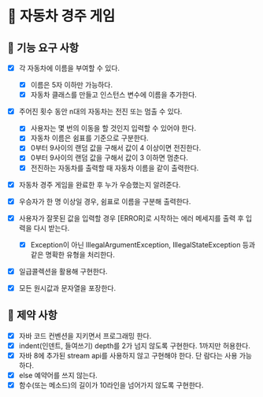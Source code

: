 # :car: 자동차 경주 게임

## :closed_book: 기능 요구 사항 
- [x] 각 자동차에 이름을 부여할 수 있다. 
  - [x] 이름은 5자 이하만 가능하다.  
  - [x] 자동차 클래스를 만들고 인스턴스 변수에 이름을 추가한다.
    
- [x] 주어진 횟수 동안 n대의 자동차는 전진 또는 멈출 수 있다. 
  - [x] 사용자는 몇 번의 이동을 할 것인지 입력할 수 있어야 한다.
  - [x] 자동차 이름은 쉼표를 기준으로 구분한다. 
  - [x] 0부터 9사이의 랜덤 값을 구해서 값이 4 이상이면 전진한다.
  - [x] 0부터 9사이의 랜덤 값을 구해서 값이 3 이하면 멈춘다. 
  - [x] 전진하는 자동차를 출력할 때 자동차 이름을 같이 출력한다.
 
 - [x] 자동차 경주 게임을 완료한 후 누가 우승했는지 알려준다. 
  - [x] 우승자가 한 명 이상일 경우, 쉼표로 이름을 구분해 출력한다.
 
 - [x] 사용자가 잘못된 값을 입력할 경우 [ERROR]로 시작하는 에러 메세지를 출력 후 입력을 다시 받는다. 
   - [x] Exception이 아닌 IllegalArgumentException, IllegalStateException 등과 같은 명확한 유형을 처리한다.
 
 - [x] 일급콜렉션을 활용해 구현한다.
 - [x] 모든 원시값과 문자열을 포장한다.

## :pushpin: 제약 사항 
- [x] 자바 코드 컨벤션을 지키면서 프로그래밍 한다.
- [x] indent(인덴트, 들여쓰기) depth를 2가 넘지 않도록 구현한다. 1까지만 허용한다.
- [x] 자바 8에 추가된 stream api를 사용하지 않고 구현해야 한다. 단 람다는 사용 가능하다.
- [x] else 예약어를 쓰지 않는다.
- [x] 함수(또는 메소드)의 길이가 10라인을 넘어가지 않도록 구현한다. 
